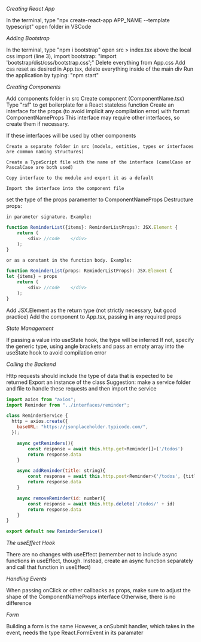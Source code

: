 _Creating React App_

In the terminal, type "npx create-react-app APP_NAME --template typescript"
open folder in VSCode

_Adding Bootstrap_

In the terminal, type "npm i bootstrap"
open src > index.tsx
above the local css import (line 3), import bootstrap:  "import 'bootstrap/dist/css/bootstrap.css';"
Delete everything from App.css
Add css reset as desired
in App.tsx, delete everything inside of the main div
Run the application by typing:  "npm start"

_Creating Components_

Add components folder in src
Create component (ComponentName.tsx)
Type "rsf" to get boilerplate for a React stateless function
Create an interface for the props (to avoid implicit any compilation error) with format:  ComponentNameProps
This interface may require other interfaces, so create them if necessary. 

If these interfaces will be used by other components

	Create a separate folder in src (models, entities, types or interfaces are common naming structures)

	Create a TypeScript file with the name of the interface (camelCase or PascalCase are both used)

	Copy interface to the module and export it as a default

	Import the interface into the component file

set the type of the props paramenter to ComponentNameProps
Destructure props:

	in parameter signature. Example:

```js
function ReminderList({items}: ReminderListProps): JSX.Element {
	return (
		<div> //code 	</div>
	);
}
```

	or as a constant in the function body. Example:

```js
function ReminderList(props: ReminderListProps): JSX.Element {
let {items} = props
	return (
		<div> //code 	</div>
	);
}
```
Add JSX.Element as the return type (not strictly necessary, but good practice)
Add the component to App.tsx, passing in any required props

_State Management_

If passing a value into useState hook, the type will be inferred
If not, specify the generic type, using angle brackets and pass an empty array into the useState hook to avoid compilation error

_Calling the Backend_

Http requests should include the type of data that is expected to be returned
Export an instance of the class
Suggestion:  make a service folder and file to handle these requests and then import the service

```js
import axios from "axios";
import Reminder from "../interfaces/reminder";

class ReminderService {
  http = axios.create({
    baseURL: "https://jsonplaceholder.typicode.com/",
  });

	async getReminders(){
		const response = await this.http.get<Reminder[]>('/todos')
		return response.data
	}

	async addReminder(title: string){
		const response = await this.http.post<Reminder>('/todos', {title})
		return response.data
	}

	async removeReminder(id: number){
		const response = await this.http.delete('/todos/' + id)
		return response.data
	}
}

export default new ReminderService()
```

_The useEffect Hook_

There are no changes with useEffect (remember not to include async functions in useEffect, though. Instead, create an async function separately and call that function in useEffect)

_Handling Events_

When passing onClick or other callbacks as props, make sure to adjust the shape of the ComponentNameProps interface
Otherwise, there is no difference

_Form_

Building a form is the same
However, a onSubmit handler, which takes in the event, needs the type React.FormEvent in its paramater